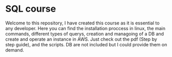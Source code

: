 # SQL course

Welcome to this repository, I have created this course as it is essential to any developer. Here you can find the installation proccess in linux, the main commands, different types of querys, creation and managoing of a DB and create and operate an instance in AWS. Just check out the pdf (Step by step guide), and the scripts. DB are not included but I could provide them on demand.